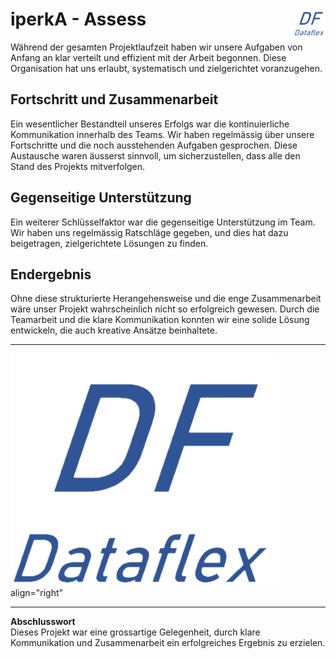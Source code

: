 # iperkA - Assess  <img src="https://github.com/ironflipper/DataFlex/blob/main/Dokumentationen/iperka/Images/LOGO.png" alt="DataFlex Logo" align="right" width="50"/> 

Während der gesamten Projektlaufzeit haben wir unsere Aufgaben von Anfang an klar verteilt und effizient mit der Arbeit begonnen. Diese Organisation hat uns erlaubt, systematisch und zielgerichtet voranzugehen.

## Fortschritt und Zusammenarbeit

Ein wesentlicher Bestandteil unseres Erfolgs war die kontinuierliche Kommunikation innerhalb des Teams. Wir haben regelmässig über unsere Fortschritte und die noch ausstehenden Aufgaben gesprochen. Diese Austausche waren äusserst sinnvoll, um sicherzustellen, dass alle den Stand des Projekts mitverfolgen.

## Gegenseitige Unterstützung

Ein weiterer Schlüsselfaktor war die gegenseitige Unterstützung im Team. Wir haben uns regelmässig Ratschläge gegeben, und dies hat dazu beigetragen, zielgerichtete Lösungen zu finden.

## Endergebnis

Ohne diese strukturierte Herangehensweise und die enge Zusammenarbeit wäre unser Projekt wahrscheinlich nicht so erfolgreich gewesen. Durch die Teamarbeit und die klare Kommunikation konnten wir eine solide Lösung entwickeln, die auch kreative Ansätze beinhaltete.

---

![Unser Logo](https://github.com/ironflipper/DataFlex/blob/main/Dokumentationen/iperka/Images/LOGO.png) align="right"

---

**Abschlusswort**  
Dieses Projekt war eine grossartige Gelegenheit, durch klare Kommunikation und Zusammenarbeit ein erfolgreiches Ergebnis zu erzielen.
